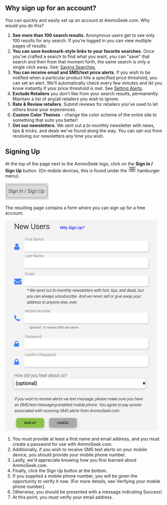 <!-- TITLE: User Accounts -->
<!-- SUBTITLE: All about AmmoSeek.com user accounts and the features they bring -->

## Why sign up for an account?

You can quickly and easily set up an account at AmmoSeek.com. Why would you do this?

1. **See more than 100 search results**. Anonymous users get to see only 100 results for any search. If you're logged in you can view multiple pages of results.
1. **You can save bookmark-style links to your favorite searches**. Once you've crafted a search to find what you want, you can "save" that search and then from that moment forth, the same search is only a single click away. See: [Saving Searches](saving-searches).
1. **You can receive email and SMS/text price alerts**. If you wish to be notified when a particular product hits a specified price threshold, you can set an alert. We'll automatically check every few minutes and let you know instantly if your price threshold is met. See [Setting Alerts](alerts).
1. **Exclude Retailers** you don't like from your search results, permanently. Maintain a list of any/all retailers you wish to ignore.
1. **Rate & Review retailers**. Submit reviews for retailers you've used to let others know your experiences.
1. **Custom Color Themes** - change the color scheme of the entire site to something that suits you better!
1. **Get our newsletters**. We sent out a bi-monthly newsletter with news, tips & tricks, and deals we've found along the way. You can opt-out from receiving our newsletters any time you wish.

## Signing Up

At the top of the page next to the AmmoSeek logo, click on the **Sign In / Sign Up** button. (On mobile devices, this is found under the ![Hamburgermenusmall](/uploads/hamburgermenusmall.png "Hamburgermenusmall") hamburger menu).

![Signupsigninbutton](/uploads/signupsigninbutton.png "Signupsigninbutton")

The resulting page contains a form where you can sign up for a free account:

![Signupform 2](/uploads/signupform-2.png "Signupform 2")

1. You must provide at least a first name and email address, and you must create a password for use with AmmoSeek.com.
1. Additionally, if you wish to receive SMS text alerts on your mobile device, you should provide your mobile phone number.
1. Lastly, we'd appreciate knowing how you first learned about AmmoSeek.com.
1. Finally, click the Sign Up button at the bottom.
  2. If you supplied a mobile phone number, you will be given the opportunity to verify it now. (For more details, see Verifying your mobile phone number).
  2. Otherwise, you should be presented with a message indicating Success!
1. At this point, you must verify your email address.
